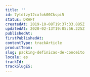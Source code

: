 ```yaml
---
title: ''
id: 7ytdtzy12cxfok00Ckspi5
status: DRAFT
createdAt: 2019-10-08T19:37:33.885Z
updatedAt: 2020-02-13T19:05:56.225Z
publishedAt: 
firstPublishedAt: 
contentType: trackArticle
productTeam: 
slug: packing-definicao-de-conceito
locale: es
trackId: 
trackSlugES: 
---
```



